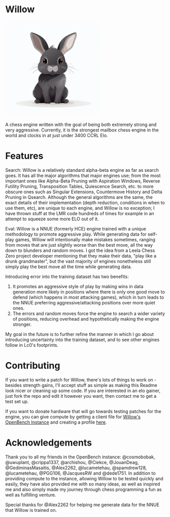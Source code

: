 # Willow

<img src="willow_logo.png" width="300" alt="Willow's logo">

A chess engine written with the goal of being both extremely strong and very aggressive. Currently, it is the strongest mailbox chess engine in the world and clocks in at just under 3400 CCRL Elo.

# Features
Search: Willow is a relatively standard alpha-beta engine as far as search goes. It has all the major algorithms that major engines use; from the most important ones like Alpha-Beta Pruning with Aspiration Windows, Reverse Futility Pruning, Transposition Tables, Quiescence Search, etc. to more obscure ones such as Singular Extensions, Countermove History and Delta Pruning in Qsearch. Although the general algorithms are the same, the exact details of their implementation (depth reduction, conditions in when to use them, etc), are unique to each engine, and Willow is no exception; I have thrown stuff at the LMR code hundreds of times for example in an attempt to squeeze some more ELO out of it.

Eval: Willow is a NNUE (formerly HCE) engine trained with a unique methodology to promote aggressive play. While generating data for self-play games, Willow will intentionally make mistakes sometimes, ranging from moves that are just slightly worse than the best move, all the way down to blunders and random moves. I got the idea from a Leela Chess Zero project developer mentioning that they make their data, "play like a drunk grandmaster", but the vast majority of engines nonetheless still simply play the best move all the time while generating data.

Introducing error into the training dataset has two benefits:
1. It promotes an aggressive style of play by making wins in data generation more likely in positions where there is only one good move to defend (which happens in most attacking games), which in turn leads to the NNUE preferring aggressive/attacking positions over more quiet ones.
2. The errors and random moves force the engine to search a wider variety of positions, reducing overhead and hypothetically making the engine stronger.

My goal in the future is to further refine the manner in which I go about introducing uncertainty into the training dataset, and to see other engines follow in Lc0's footprints.

# Contributing
If you want to write a patch for Willow, there's lots of things to work on - besides strength gains, I'll accept stuff as simple as making this Readme look nicer or cleaning up some code. If you are interested in an elo gainer, just fork the repo and edit it however you want, then contact me to get a test set up. 

If you want to donate hardware that will go towards testing patches for the engine, you can give compute by getting a client file for [Willow's OpenBench Instance](https://github.com/crippa1337/OpenBench) and creating a profile [here](https://chess.swehosting.se/).

# Acknowledgements
Thank you to all my friends in the OpenBench instance: @cosmobobak, @uwuplant, @crippa1337, @archishou, @Ciekce, @JouanDeag, @GediminasMasaitis, @Alex2262, @lucametehau, @spamdrew128, @lucametehau, @PGG106, @JacquesRW and @dede1751. In addition to providing compute to the instance, allowing Willow to be tested quickly and easily, they have also provided me with so many ideas, as well as inspired me and also simply made my journey through chess programming a fun as well as fulfilling venture.

Special thanks for @Alex2262 for helping me generate data for the NNUE that Willow is trained on.
